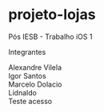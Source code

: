 # projeto-lojas
Pós IESB - Trabalho iOS 1

Integrantes</br>

Alexandre Vilela</br>
Igor Santos</br>
Marcelo Dolacio</br>
Lidnaldo</br>
Teste acesso 

